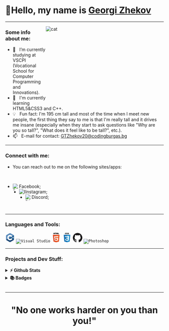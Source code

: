 # 👋Hello, my name is [Georgi Zhekov](https://github.com/GTZhekov20/)
  
<hr>

<img align="right" height="250" width="375" alt="cat" src="https://camo.githubusercontent.com/a433273b618d7b8c2569ba6013774adf910ae8e3da45eaff176f64781bfd53fc/68747470733a2f2f72617069646170692e636f6d2f626c6f672f77702d636f6e74656e742f75706c6f6164732f323031372f30312f6f63746f6361742e676966" />

### Some info about me:

- 🚀 &nbsp; I’m currently studying at VSCPI (Vocational School for Computer Programming and Innovations).
- 📖 &nbsp; I'm currently learning HTML5&CSS3 and C++.
- 💡 &nbsp; Fun fact: I'm 195 cm tall and most of the time when I meet new people, the first thing they say to me is that I'm really tall and it drives me insane (especially when they start to ask questions like "Why are you so tall?", "What does it feel like to be tall?", etc.).
- 📫 &nbsp; E-mail for contact: GTZhekov20@codingburgas.bg

<hr>

### Connect with me:

- You can reach out to me on the following sites/apps:
<br>

- Facebook; <a href = "https://www.facebook.com/"><img align="left" alt="Facebook" width="20px" height="20px" src="https://cdn.jsdelivr.net/npm/simple-icons@v3/icons/facebook.svg" /></a>
- Instagram; <a href = "https://www.instagram.com/"><img align="left" alt="Instagram" width="20px" height="20px" src="https://cdn.jsdelivr.net/npm/simple-icons@v3/icons/instagram.svg" /></a>
- Discord; <a href = "https://discord.com/"><img align="left" alt="Discord" width="20px" height="20px" src="https://cdn.jsdelivr.net/npm/simple-icons@v3/icons/discord.svg" /></a>
<br>
<hr>

### Languages and Tools:

<code><img alt="CPP" width="30px" src="https://raw.githubusercontent.com/github/explore/80688e429a7d4ef2fca1e82350fe8e3517d3494d/topics/cpp/cpp.png" ></code>
<code><img alt="Visual Studio" width="30px" src="https://upload.wikimedia.org/wikipedia/commons/thumb/5/59/Visual_Studio_Icon_2019.svg/768px-Visual_Studio_Icon_2019.svg.png"></code>
<code><img alt="HTML5" width="30px" src="https://raw.githubusercontent.com/github/explore/80688e429a7d4ef2fca1e82350fe8e3517d3494d/topics/html/html.png" ></code>
<code><img alt="CSS3" width="30px" src="https://raw.githubusercontent.com/github/explore/80688e429a7d4ef2fca1e82350fe8e3517d3494d/topics/css/css.png" ></code>
<code><img alt="GitHub" width="30px" src="https://raw.githubusercontent.com/github/explore/78df643247d429f6cc873026c0622819ad797942/topics/github/github.png" ></code>
<code><img alt="Photoshop" width="30px" src="https://cdn.freelogovectors.net/svg10/photoshop_logo-freelogovectors.net_adobe_cc.svg"></code>

<hr>
  
### Projects and Dev Stuff:

<details>	
  <summary><b>⚡ Github Stats</b></summary>

![Grade](https://github-readme-stats.vercel.app/api?username=GTZhekov20&show_icons=true&theme=radical&count_private=true)
![Languages](https://github-readme-stats.vercel.app/api/top-langs/?username=GTZhekov20&show_icons=true&hide_border=true&layout=compact&count_private=true&count_fork=true)
</details>

 <details>
   <summary><b>📚 Badges</b></summary>
    <a href ="https://www.credly.com/badges/7d8832a6-2ebe-4751-bc23-e35e87c1f592"><img align="left" alt="Word 2016" width="200px" src="https://images.credly.com/size/340x340/images/fd092703-61db-4e9f-9c7c-2211d44ca87d/MOS_Word.png" ></a>
 <a href ="https://www.credly.com/badges/d196c8e5-6c51-4844-adad-6434bea03357"><img align="left" alt="HTML5&CSS3" width="200px" src = "https://images.credly.com/size/340x340/images/241488f4-9110-41aa-804e-51a8f8ba430d/MTA-Introduction_to_Programming_Using_HTML_and_CSS-600x600.png" ></a>
</details>
   

<br>
<hr>
<div align="center">

# "No one works harder on you than you!"

</div>
